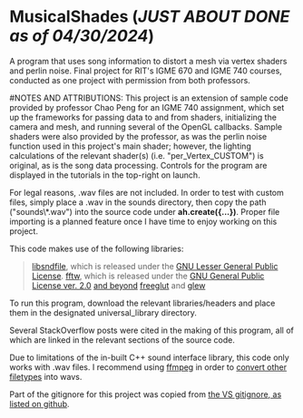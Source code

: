 # MusicalShades (*JUST ABOUT DONE as of 04/30/2024*)
A program that uses song information to distort a mesh via vertex shaders and perlin noise. Final project for RIT's IGME 670 and IGME 740 courses, conducted as one project with permission from both professors.

#NOTES AND ATTRIBUTIONS:
This project is an extension of sample code provided by professor Chao Peng for an IGME 740 assignment, which set up the frameworks for passing data to and from shaders, initializing the camera and mesh, and running several of the OpenGL callbacks. Sample shaders were also provided by the professor, as was the perlin noise function used in this project's main shader; however, the lighting calculations of the relevant shader(s) (i.e. "per_Vertex_CUSTOM") is original, as is the song data processing.
Controls for the program are displayed in the tutorials in the top-right on launch.

For legal reasons, .wav files are not included. In order to test with custom files, simply place a .wav in the sounds directory, then copy the path ("sounds\\*.wav") into the source code under **ah.create({...})**. Proper file importing is a planned feature once I have time to enjoy working on this project.

This code makes use of the following libraries: 
> <a href=http://www.mega-nerd.com/libsndfile/>libsndfile</a>, which is released under the <a href=https://www.gnu.org/licenses/lgpl-3.0.txt>GNU Lesser General Public License</a>.
> <a href=https://www.fftw.org>fftw</a>, which is released under the <a href=https://www.gnu.org/licenses/old-licenses/gpl-2.0.html>GNU General Public License ver. 2.0</a> <a href=https://www.fftw.org/doc/License-and-Copyright.html>and beyond</a>
> <a href=https://github.com/freeglut/freeglut>freeglut</a> and <a href=https://glew.sourceforge.net>glew</a>

To run this program, download the relevant libraries/headers and place them in the designated universal_library directory.


Several StackOverflow posts were cited in the making of this program, all of which are linked in the relevant sections of the source code.

Due to limitations of the in-built C++ sound interface library, this code only works with .wav files. I recommend using <a href=https://ffmpeg.org>ffmpeg</a> in order to <a href=https://www.wikihow.com/Install-FFmpeg-on-Windows>convert other</a> <a href=https://stackoverflow.com/questions/5784661/how-do-you-convert-an-entire-directory-with-ffmpeg>filetypes</a> into wavs.

Part of the gitignore for this project was copied from <a href=https://github.com/github/gitignore/blob/main/VisualStudio.gitignore>the VS gitignore, as listed on github</a>.
